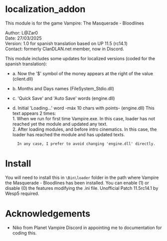 # localization_addon

This module is for the game Vampire: The Masquerade - Bloodlines
 
Author: L@Zar0\
Date: 27/03/2025\
Version: 1.0 for spanish translation based on UP 11.5 (rc14.1)\
Contact: formerly ClanDLAN.net member, now in Discord.

This module includes some updates for localized versions (coded for the spanish translation):
* a. Now the '$' symbol of the money appears at the right of the value	(client.dll)
* b. Months and Days names	(FileSystem_Stdio.dll)
* c. 'Quick Save' and 'Auto Save' words	(engine.dll)
* d. Initial 'Loading...' word -máx 10 chars with points-	(engine.dll)
		This text appears 2 times:\
  		1. When we run for first time Vampire.exe. In this case, loader has not reached yet the module and updated any text.\
		2. After loading modules, and before intro cinematics. In this case, the loader has reached the module and has updated texts.
  
		In any case, I prefer to avoid changing 'engine.dll' directly.

# Install

You will need to install this in `\Bin\loader` folder in the path where Vampire the Masquerade - Bloodlines has been installed.
You can enable (1) or disable (0) the features modifying the .ini file.
Unofficial Patch 11.5rc14.1 by Wesp5 required.

# Acknowledgements
+ Niko from Planet Vampire Discord in appointing me to documentation for coding this.
